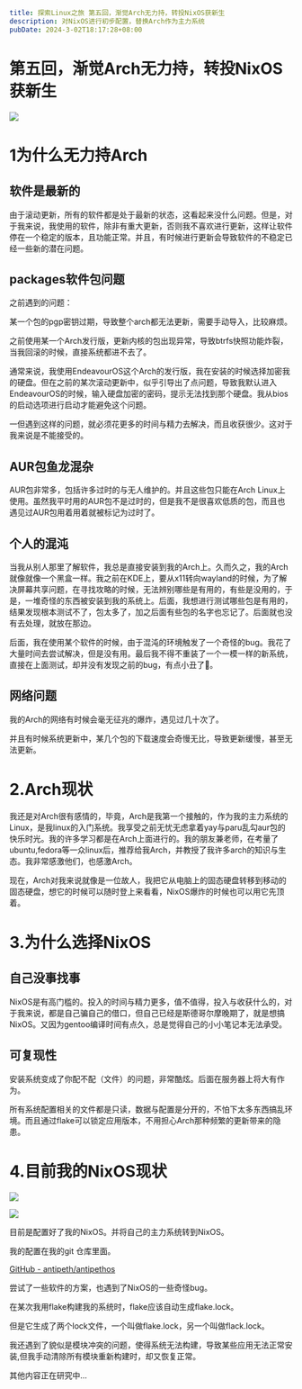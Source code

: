 ```yaml
title: 探索Linux之旅 第五回，渐觉Arch无力持，转投NixOS获新生
description: 对NixOS进行初步配置，替换Arch作为主力系统
pubDate: 2024-3-02T18:17:28+08:00
```

# 第五回，渐觉Arch无力持，转投NixOS获新生

![](https://images.unsplash.com/photo-1708115106914-65655e8414da)

# 1为什么无力持Arch

## 软件是最新的

由于滚动更新，所有的软件都是处于最新的状态，这看起来没什么问题。但是，对于我来说，我使用的软件，除非有重大更新，否则我不喜欢进行更新，这样让软件停在一个稳定的版本，且功能正常。并且，有时候进行更新会导致软件的不稳定已经一些新的潜在问题。

## packages软件包问题

之前遇到的问题：

某一个包的pgp密钥过期，导致整个arch都无法更新，需要手动导入，比较麻烦。

之前使用某一个Arch发行版，更新内核的包出现异常，导致btrfs快照功能炸裂，当我回滚的时候，直接系统都进不去了。

通常来说，我使用EndeavourOS这个Arch的发行版，我在安装的时候选择加密我的硬盘。但在之前的某次滚动更新中，似乎引导出了点问题，导致我默认进入EndeavourOS的时候，输入硬盘加密的密码，提示无法找到那个硬盘。我从bios的启动选项进行启动才能避免这个问题。

一但遇到这样的问题，就必须花更多的时间与精力去解决，而且收获很少。这对于我来说是不能接受的。

## AUR包鱼龙混杂

AUR包非常多，包括许多过时的与无人维护的。并且这些包只能在Arch Linux上使用。虽然我平时用的AUR包不是过时的，但是我不是很喜欢低质的包，而且也遇见过AUR包用着用着就被标记为过时了。

## 个人的混沌

当我从别人那里了解软件，我总是直接安装到我的Arch上。久而久之，我的Arch就像就像一个黑盒一样。我之前在KDE上，要从x11转向wayland的时候，为了解决屏幕共享问题，在寻找攻略的时候，无法辨别哪些是有用的，有些是没用的，于是，一堆奇怪的东西被安装到我的系统上。后面，我想进行测试哪些包是有用的，结果发现根本测试不了，包太多了，加之后面有些包的名字也忘记了。后面就也没有去处理，就放在那边。

后面，我在使用某个软件的时候，由于混沌的环境触发了一个奇怪的bug。我花了大量时间去尝试解决，但是没有用。最后我不得不重装了一个一模一样的新系统，直接在上面测试，却并没有发现之前的bug，有点小丑了🤡。

## 网络问题

我的Arch的网络有时候会毫无征兆的爆炸，遇见过几十次了。

并且有时候系统更新中，某几个包的下载速度会奇慢无比，导致更新缓慢，甚至无法更新。

# 2.Arch现状

我还是对Arch很有感情的，毕竟，Arch是我第一个接触的，作为我的主力系统的Linux，是我linux的入门系统。我享受之前无忧无虑拿着yay与paru乱勾aur包的快乐时光。我的许多学习都是在Arch上面进行的。我的朋友兼老师，在考量了ubuntu,fedora等一众linux后，推荐给我Arch，并教授了我许多arch的知识与生态。我非常感激他们，也感激Arch。

现在，Arch对我来说就像是一位故人，我把它从电脑上的固态硬盘转移到移动的固态硬盘，想它的时候可以随时登上来看看，NixOS爆炸的时候也可以用它先顶着。

# 3.为什么选择NixOS

## 自己没事找事

NixOS是有高门槛的。投入的时间与精力更多，值不值得，投入与收获什么的，对于我来说，都是自己骗自己的借口，但自己已经是斯德哥尔摩晚期了，就是想搞NixOS。又因为gentoo编译时间有点久，总是觉得自己的小小笔记本无法承受。

## 可复现性

安装系统变成了你配不配（文件）的问题，非常酷炫。后面在服务器上将大有作为。

所有系统配置相关的文件都是只读，数据与配置是分开的，不怕下太多东西搞乱环境。而且通过flake可以锁定应用版本，不用担心Arch那种频繁的更新带来的隐患。

# 4.目前我的NixOS现状

![](https://img.0pt.icu/learn/linux-trip/5/1.jpg)

![](https://img.0pt.icu/learn/linux-trip/5/2.jpg)

目前是配置好了我的NixOS。并将自己的主力系统转到NixOS。

我的配置在我的git 仓库里面。

[GitHub - antipeth/antipethos](https://github.com/antipeth/antipethos)

尝试了一些软件的方案，也遇到了NixOS的一些奇怪bug。

在某次我用flake构建我的系统时，flake应该自动生成flake.lock。

但是它生成了两个lock文件，一个叫做flake.lock，另一个叫做flack.lock。

我还遇到了貌似是模块冲突的问题，使得系统无法构建，导致某些应用无法正常安装,但我手动清除所有模块重新构建时，却又恢复正常。

其他内容正在研究中...
